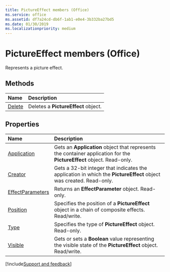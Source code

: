 ```yaml
---
title: PictureEffect members (Office)
ms.service: office
ms.assetid: df7a24cd-db6f-1ab1-e0e4-3b332ba27bd5
ms.date: 01/30/2019
ms.localizationpriority: medium
---
```



# PictureEffect members (Office)

Represents a picture effect.


## Methods

|Name|Description|
|:-----|:-----|
|[Delete](../../Office.PictureEffect.Delete.md)|Deletes a **PictureEffect** object.|


## Properties

|Name|Description|
|:-----|:-----|
|[Application](../../Office.PictureEffect.Application.md)|Gets an **Application** object that represents the container application for the **PictureEffect** object. Read-only.|
|[Creator](../../Office.PictureEffect.Creator.md)|Gets a 32-bit integer that indicates the application in which the **PictureEffect** object was created. Read-only.|
|[EffectParameters](../../Office.PictureEffect.EffectParameters.md)|Returns an **EffectParameter** object. Read-only.|
|[Position](../../Office.PictureEffect.Position.md)|Specifies the position of a **PictureEffect** object in a chain of composite effects. Read/write.|
|[Type](../../Office.PictureEffect.Type.md)|Specifies the type of **PictureEffect** object. Read-only.|
|[Visible](../../Office.PictureEffect.Visible.md)|Gets or sets a **Boolean** value representing the visible state of the **PictureEffect** object. Read/write.|

[!include[Support and feedback](~/includes/feedback-boilerplate.md)]